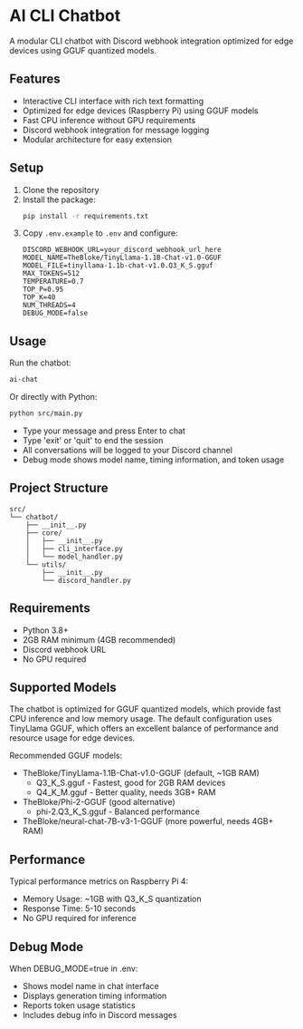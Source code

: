# AI CLI Chatbot

A modular CLI chatbot with Discord webhook integration optimized for edge devices using GGUF quantized models.

## Features

- Interactive CLI interface with rich text formatting
- Optimized for edge devices (Raspberry Pi) using GGUF models
- Fast CPU inference without GPU requirements
- Discord webhook integration for message logging
- Modular architecture for easy extension

## Setup

1. Clone the repository
2. Install the package:
   ```bash
   pip install -r requirements.txt
   ```
3. Copy `.env.example` to `.env` and configure:
   ```
   DISCORD_WEBHOOK_URL=your_discord_webhook_url_here
   MODEL_NAME=TheBloke/TinyLlama-1.1B-Chat-v1.0-GGUF
   MODEL_FILE=tinyllama-1.1b-chat-v1.0.Q3_K_S.gguf
   MAX_TOKENS=512
   TEMPERATURE=0.7
   TOP_P=0.95
   TOP_K=40
   NUM_THREADS=4
   DEBUG_MODE=false
   ```

## Usage

Run the chatbot:
```bash
ai-chat
```

Or directly with Python:
```bash
python src/main.py
```

- Type your message and press Enter to chat
- Type 'exit' or 'quit' to end the session
- All conversations will be logged to your Discord channel
- Debug mode shows model name, timing information, and token usage

## Project Structure

```
src/
└── chatbot/
    ├── __init__.py
    ├── core/
    │   ├── __init__.py
    │   ├── cli_interface.py
    │   └── model_handler.py
    └── utils/
        ├── __init__.py
        └── discord_handler.py
```

## Requirements

- Python 3.8+
- 2GB RAM minimum (4GB recommended)
- Discord webhook URL
- No GPU required

## Supported Models

The chatbot is optimized for GGUF quantized models, which provide fast CPU inference and low memory usage. The default configuration uses TinyLlama GGUF, which offers an excellent balance of performance and resource usage for edge devices.

Recommended GGUF models:
- TheBloke/TinyLlama-1.1B-Chat-v1.0-GGUF (default, ~1GB RAM)
  - Q3_K_S.gguf - Fastest, good for 2GB RAM devices
  - Q4_K_M.gguf - Better quality, needs 3GB+ RAM
- TheBloke/Phi-2-GGUF (good alternative)
  - phi-2.Q3_K_S.gguf - Balanced performance
- TheBloke/neural-chat-7B-v3-1-GGUF (more powerful, needs 4GB+ RAM)

## Performance

Typical performance metrics on Raspberry Pi 4:
- Memory Usage: ~1GB with Q3_K_S quantization
- Response Time: 5-10 seconds
- No GPU required for inference

## Debug Mode

When DEBUG_MODE=true in .env:
- Shows model name in chat interface
- Displays generation timing information
- Reports token usage statistics
- Includes debug info in Discord messages
